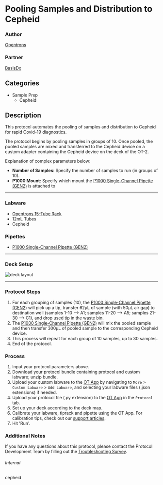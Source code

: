 # Pooling Samples and Distribution to Cepheid

### Author
[Opentrons](https://opentrons.com/)

### Partner
[BasisDx](https://www.basisdx.org/)



## Categories
* Sample Prep
	* Cepheid

## Description
This protocol automates the pooling of samples and distribution to Cepheid for rapid Covid-19 diagnostics.

The protocol begins by pooling samples in groups of 10. Once pooled, the pooled samples are mixed and transferred to the Cepheid device on a custom adapter containing the Cepheid device on the deck of the OT-2.

Explanation of complex parameters below:
* **Number of Samples**: Specify the number of samples to run (in groups of 10).
* **P1000 Mount**: Specify which mount the [P1000 Single-Channel Pipette (GEN2)](https://shop.opentrons.com/collections/ot-2-pipettes/products/single-channel-electronic-pipette) is attached to

---

### Labware
* [Opentrons 15-Tube Rack](https://shop.opentrons.com/collections/verified-labware/products/tube-rack-set-1)
* 12mL Tubes
* Cepheid

### Pipettes
* [P1000 Single-Channel Pipette (GEN2)](https://shop.opentrons.com/collections/ot-2-pipettes/products/single-channel-electronic-pipette)

---

### Deck Setup
![deck layout](https://opentrons-protocol-library-website.s3.amazonaws.com/custom-README-images/cepheid/cepheid_deck.png)


---

### Protocol Steps
1. For each grouping of samples (10), the [P1000 Single-Channel Pipette (GEN2)](https://shop.opentrons.com/collections/ot-2-pipettes/products/single-channel-electronic-pipette) will pick up a tip, transfer 62µL of sample (with 50µL air gap) to destination well (samples 1-10 --> A1; samples 11-20 --> A5; samples 21-30 --> C1), and drop used tip in the waste bin.
2. The [P1000 Single-Channel Pipette (GEN2)](https://shop.opentrons.com/collections/ot-2-pipettes/products/single-channel-electronic-pipette) will mix the pooled sample and then transfer 300µL of pooled sample to the corresponding Cepheid device.
3. This process will repeat for each group of 10 samples, up to 30 samples.
4. End of the protocol.

### Process
1. Input your protocol parameters above.
2. Download your protocol bundle containing protocol and custom labware; unzip bundle.
3. Upload your custom labware to the [OT App](https://opentrons.com/ot-app) by navigating to `More` > `Custom Labware` > `Add Labware`, and selecting your labware files (.json extensions) if needed.
4. Upload your protocol file (.py extension) to the [OT App](https://opentrons.com/ot-app) in the `Protocol` tab.
5. Set up your deck according to the deck map.
6. Calibrate your labware, tiprack and pipette using the OT App. For calibration tips, check out our [support articles](https://support.opentrons.com/en/collections/1559720-guide-for-getting-started-with-the-ot-2).
7. Hit 'Run'.

### Additional Notes
If you have any questions about this protocol, please contact the Protocol Development Team by filling out the [Troubleshooting Survey](https://protocol-troubleshooting.paperform.co/).

###### Internal
cepheid
